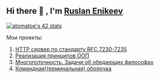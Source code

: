 ## Hi there 👋 , I'm [Ruslan Enikeev](https://github.com/atomatoe) ##

[![atomatoe's 42 stats](https://badge42.herokuapp.com/api/stats/atomatoe?privacyEmail=true)](https://github.com/atomatoe)

Мои проекты:
1. [HTTP сервер по стандарту RFC 7230-7235](https://github.com/atomatoe/webserv)
2. [Реализация принципов ООП](https://github.com/atomatoe/CPP_modules)
3. [Многопоточность. Задачи об обедающих философах](https://github.com/atomatoe/ft_philosophers)
4. [Командная(терминальная) оболочка](https://github.com/atomatoe/minishell)
